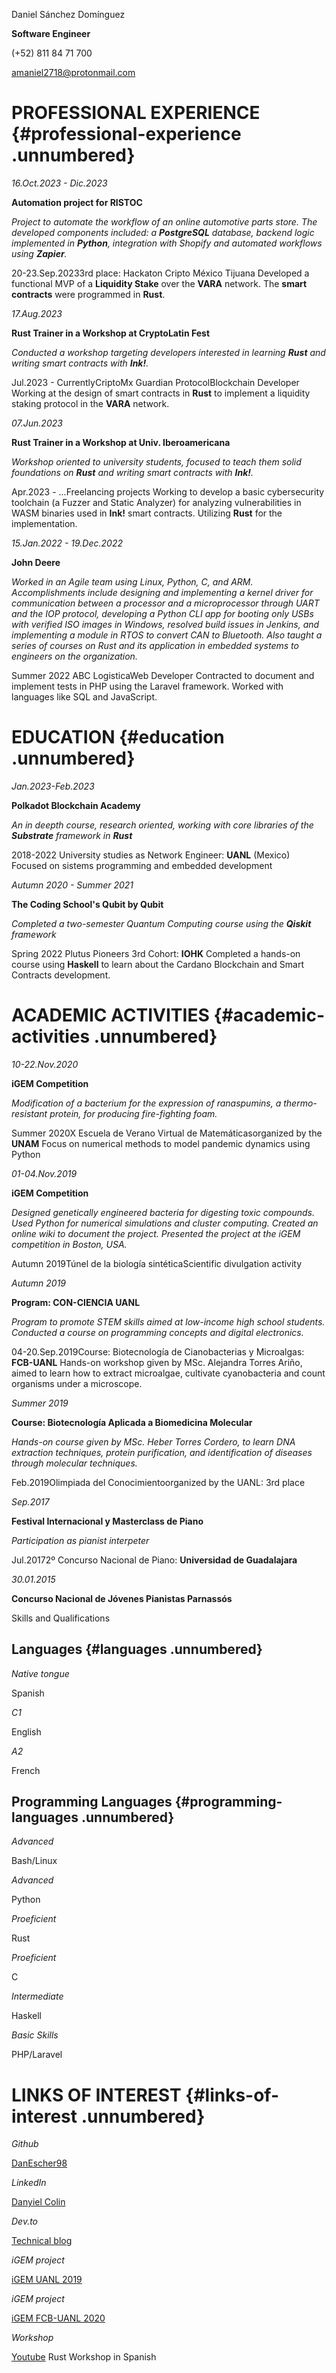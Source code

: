 Daniel Sánchez Domínguez

**Software Engineer**

(+52) 811 84 71 700

<amaniel2718@protonmail.com>

# PROFESSIONAL EXPERIENCE {#professional-experience .unnumbered}

*16.Oct.2023 - Dic.2023*

**Automation project for RISTOC**

*Project to automate the workflow of an online automotive parts store.
The developed components included: a **PostgreSQL** database, backend
logic implemented in **Python**, integration with Shopify and automated
workflows using **Zapier**.*

20-23.Sep.20233rd place: Hackaton Cripto México Tijuana Developed a
functional MVP of a **Liquidity Stake** over the **VARA** network. The
**smart contracts** were programmed in **Rust**.

*17.Aug.2023*

**Rust Trainer in a Workshop at CryptoLatin Fest**

*Conducted a workshop targeting developers interested in learning
**Rust** and writing smart contracts with **Ink!**.*

Jul.2023 - CurrentlyCriptoMx Guardian ProtocolBlockchain Developer
Working at the design of smart contracts in **Rust** to implement a
liquidity staking protocol in the **VARA** network.

*07.Jun.2023*

**Rust Trainer in a Workshop at Univ. Iberoamericana**

*Workshop oriented to university students, focused to teach them solid
foundations on **Rust** and writing smart contracts with **Ink!**.*

Apr.2023 - \...Freelancing projects Working to develop a basic
cybersecurity toolchain (a Fuzzer and Static Analyzer) for analyzing
vulnerabilities in WASM binaries used in **Ink!** smart contracts.
Utilizing **Rust** for the implementation.

*15.Jan.2022 - 19.Dec.2022*

**John Deere**

*Worked in an Agile team using Linux, Python, C, and ARM.
Accomplishments include designing and implementing a kernel driver for
communication between a processor and a microprocessor through UART and
the IOP protocol, developing a Python CLI app for booting only USBs with
verified ISO images in Windows, resolved build issues in Jenkins, and
implementing a module in RTOS to convert CAN to Bluetooth. Also taught a
series of courses on Rust and its application in embedded systems to
engineers on the organization.*

Summer 2022 ABC LogisticaWeb Developer Contracted to document and
implement tests in PHP using the Laravel framework. Worked with
languages like SQL and JavaScript.

# EDUCATION {#education .unnumbered}

*Jan.2023-Feb.2023*

**Polkadot Blockchain Academy**

*An in deepth course, research oriented, working with core libraries of
the **Substrate** framework in **Rust***

2018-2022 University studies as Network Engineer: **UANL** (Mexico)
Focused on sistems programming and embedded development

*Autumn 2020 - Summer 2021*

**The Coding School's Qubit by Qubit**

*Completed a two-semester Quantum Computing course using the **Qiskit**
framework*

Spring 2022 Plutus Pioneers 3rd Cohort: **IOHK** Completed a hands-on
course using **Haskell** to learn about the Cardano Blockchain and Smart
Contracts development.

# ACADEMIC ACTIVITIES {#academic-activities .unnumbered}

*10-22.Nov.2020*

**iGEM Competition**

*Modification of a bacterium for the expression of ranaspumins, a
thermo-resistant protein, for producing fire-fighting foam.*

Summer 2020X Escuela de Verano Virtual de Matemáticasorganized by the
**UNAM** Focus on numerical methods to model pandemic dynamics using
Python

*01-04.Nov.2019*

**iGEM Competition**

*Designed genetically engineered bacteria for digesting toxic compounds.
Used Python for numerical simulations and cluster computing. Created an
online wiki to document the project. Presented the project at the iGEM
competition in Boston, USA.*

Autumn 2019Túnel de la biología sintéticaScientific divulgation activity

*Autumn 2019*

**Program: CON-CIENCIA UANL**

*Program to promote STEM skills aimed at low-income high school
students. Conducted a course on programming concepts and digital
electronics.*

04-20.Sep.2019Course: Biotecnología de Cianobacterias y Microalgas:
**FCB-UANL** Hands-on workshop given by MSc. Alejandra Torres Ariño,
aimed to learn how to extract microalgae, cultivate cyanobacteria and
count organisms under a microscope.

*Summer 2019*

**Course: Biotecnología Aplicada a Biomedicina Molecular**

*Hands-on course given by MSc. Heber Torres Cordero, to learn DNA
extraction techniques, protein purification, and identification of
diseases through molecular techniques.*

Feb.2019Olimpiada del Conocimientoorganized by the UANL: 3rd place

*Sep.2017*

**Festival Internacional y Masterclass de Piano**

*Participation as pianist interpeter*

Jul.20172º Concurso Nacional de Piano: **Universidad de Guadalajara**

*30.01.2015*

**Concurso Nacional de Jóvenes Pianistas Parnassós**

Skills and Qualifications

## Languages {#languages .unnumbered}

*Native tongue*

Spanish

*C1*

English

*A2*

French

## Programming Languages {#programming-languages .unnumbered}

*Advanced*

Bash/Linux

*Advanced*

Python

*Proeficient*

Rust

*Proeficient*

C

*Intermediate*

Haskell

*Basic Skills*

PHP/Laravel

# LINKS OF INTEREST {#links-of-interest .unnumbered}

*Github*

[DanEscher98](https://github.com/DanEscher98)

*LinkedIn*

[Danyiel Colin](https://www.linkedin.com/in/danyiel-colin)

*Dev.to*

[Technical blog](https://dev.to/danescher98)

*iGEM project*

[iGEM UANL 2019](https://2019.igem.org/Team:UANL)

*iGEM project*

[iGEM FCB-UANL 2020](https://2020.igem.org/Team:FCB-UANL)

*Workshop*

[Youtube](https://www.youtube.com/live/ikxfT709f3k?feature=share&t=1h56m)
Rust Workshop in Spanish
